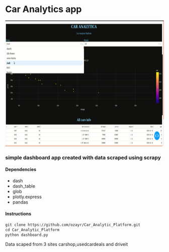 # Car Analytics app 

<img src="demo.gif" width="600" height="400">


### simple dashboard app created with data scraped using scrapy

#### Dependencies

* dash 
* dash_table 
* glob
* plotly.express
* pandas

#### Instructions 
```
git clone https://github.com/ozayr/Car_Analytic_Platform.git
cd Car_Analytic_Platform
python dashboard.py
```

Data scaped from 3 sites carshop,usedcardeals and driveit 
